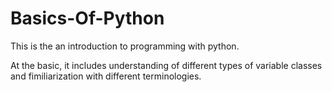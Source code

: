# Basics-Of-Python
This is the an introduction to programming with python.

At the basic, it includes understanding of different types of variable classes and fimiliarization with different terminologies.
